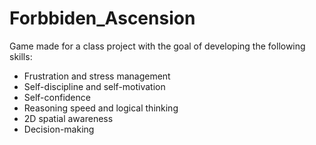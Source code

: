 # Forbbiden_Ascension

Game made for a class project with the goal of developing the following skills:

- Frustration and stress management
- Self-discipline and self-motivation
- Self-confidence
- Reasoning speed and logical thinking
- 2D spatial awareness
- Decision-making
